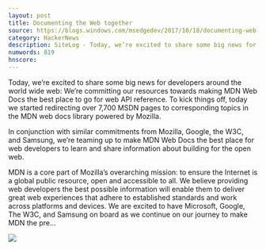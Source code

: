 ```yaml
---
layout: post
title: Documenting the Web together
source: https://blogs.windows.com/msedgedev/2017/10/18/documenting-web-together-mdn-web-docs
category: HackerNews
description: SiteLog - Today, we’re excited to share some big news for developers around the world wide web&#58; We’re committing our resources towards making MDN Web Docs the best pl
numwords: 819
hnscore: 
---
```


Today, we’re excited to share some big news for developers around the world wide web: We’re committing our resources towards making MDN Web Docs the best place to go for web API reference. To kick things off, today we started redirecting over 7,700 MSDN pages to corresponding topics in the MDN web docs library powered by Mozilla.

In conjunction with similar commitments from Mozilla, Google, the W3C, and Samsung, we’re teaming up to make MDN Web Docs the best place for web developers to learn and share information about building for the open web.

MDN is a core part of Mozilla’s overarching mission: to ensure the Internet is a global public resource, open and accessible to all. We believe providing web developers the best possible information will enable them to deliver great web experiences that adhere to established standards and work across platforms and devices. We are excited to have Microsoft, Google, The W3C, and Samsung on board as we continue on our journey to make MDN the pre...

![](https://winblogs.azureedge.net/win/2017/10/5f06918f73070fef4068d1ad24847b8f.png)
<!--description-->